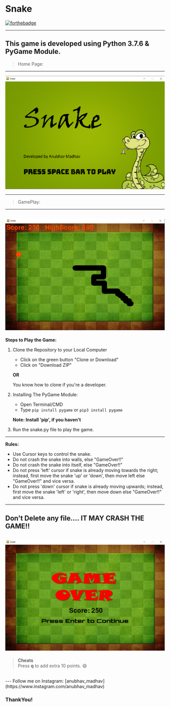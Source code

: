 # Snake
[![forthebadge](https://forthebadge.com/images/badges/made-with-python.svg)](https://forthebadge.com)

---
This game is developed using Python 3.7.6 & PyGame Module.
---
>Home Page:
---
![](images/Screenshot1.png)

---
> GamePlay:
---
![](images/Screenshot2.png)
---
**Steps to Play the Game:**
1) Clone the Repository to your Local Computer <br>
   * Click on the green button "Clone or Download" <br>
   * Click on "Download ZIP"
    
    **OR**
    
    You know how to clone if you're a developer.
        
2) Installing The PyGame Module:
    <br>
    * Open Terminal/CMD
    * Type ```pip install pygame``` or `pip3 install pygame`

    **Note: Install 'pip', if you haven't**
    
3) Run the snake.py file to play the game.

---
**Rules:**
   * Use Cursor keys to control the snake.
   * Do not crash the snake into walls, else "GameOver!!"
   * Do not crash the snake into itself, else "GameOver!!"
   * Do not press 'left' cursor if snake is already moving towards the right; instead, first move the snake 'up' or 'down', then move left else "GameOver!!" and vice versa.
   * Do not press 'down' cursor if snake is already moving upwards; instead, first move the snake 'left' or 'right', then move down else "GameOver!!" and vice versa.
---

Don't Delete any file.... IT MAY CRASH THE GAME!!
---
![](images/Screenshot3.png)
---

> **Cheats** <br>
>Press <b>q</b> to add extra 10 points. :smile:
<br>
---
 Follow me on Instagram: [anubhav_madhav](https://www.instagram.com/anubhav_madhav) 

### ThankYou!